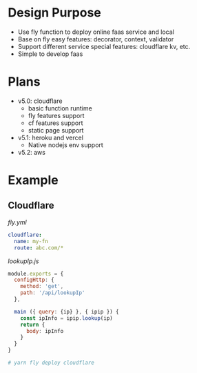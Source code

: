 # Design Purpose

- Use fly function to deploy online faas service and local
- Base on fly easy features: decorator, context, validator
- Support different service special features: cloudflare kv, etc.
- Simple to develop faas

# Plans

- v5.0: cloudflare
  - basic function runtime
  - fly features support
  - cf features support
  - static page support
- v5.1: heroku and vercel
  - Native nodejs env support
- v5.2: aws

# Example

## Cloudflare

*fly.yml*

```yaml
cloudflare:
  name: my-fn
  route: abc.com/*
```

*lookupIp.js*

```js
module.exports = {
  configHttp: {
    method: 'get',
    path: '/api/lookupIp'
  },

  main ({ query: {ip} }, { ipip }) {
    const ipInfo = ipip.lookup(ip)
    return {
      body: ipInfo
    }
  }
}
```

```bash
# yarn fly deploy cloudflare
```
